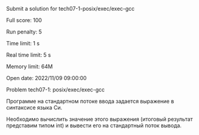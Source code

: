 Submit a solution for tech07-1-posix/exec/exec-gcc

Full score:	100

Run penalty:	5

Time limit:	1 s

Real time limit:	5 s

Memory limit:	64M

Open date:	2022/11/09 09:00:00

Problem tech07-1: posix/exec/exec-gcc

Программе на стандартном потоке ввода задается выражение в синтаксисе языка Си.

Необходимо вычислить значение этого выражения (итоговый результат представим типом int) и вывести его на стандартный поток вывода.